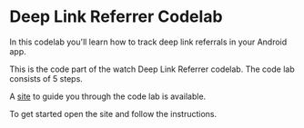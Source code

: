 Deep Link Referrer Codelab
===============================

In this codelab you'll learn how to track deep link referrals in your
Android app.

This is the code part of the watch Deep Link Referrer codelab.
The code lab consists of 5 steps.

A [site](https://code-labs.io/codelabs/deeplink-referrer/) to guide you through
the code lab is available.

To get started open the site and follow the instructions.
